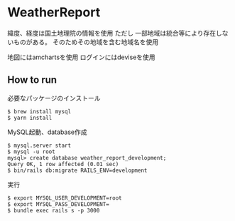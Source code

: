 # WeatherReport
緯度、経度は国土地理院の情報を使用
ただし
一部地域は統合等により存在しないものがある。
そのためその地域を含む地域名を使用

地図にはamchartsを使用
ログインにはdeviseを使用

## How to run

必要なパッケージのインストール

```
$ brew install mysql
$ yarn install
```

MySQL起動、database作成

```
$ mysql.server start
$ mysql -u root
mysql> create database weather_report_development;
Query OK, 1 row affected (0.01 sec)
$ bin/rails db:migrate RAILS_ENV=development
```

実行

```shell
$ export MYSQL_USER_DEVELOPMENT=root
$ export MYSQL_PASS_DEVELOPMENT=
$ bundle exec rails s -p 3000
```
